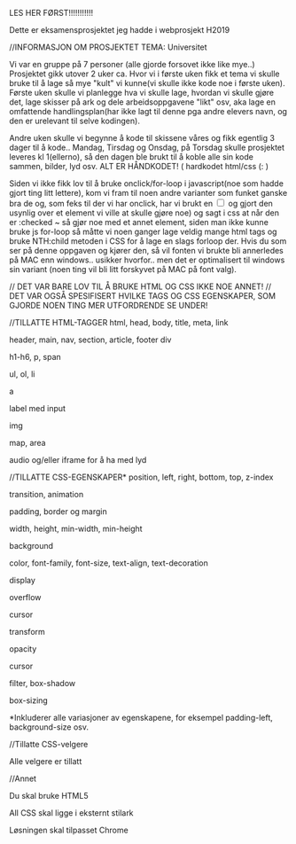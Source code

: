 LES HER FØRST!!!!!!!!!!!

Dette er eksamensprosjektet jeg hadde i webprosjekt H2019

//INFORMASJON OM PROSJEKTET
TEMA: Universitet

Vi var en gruppe på 7 personer (alle gjorde forsovet ikke like mye..)
Prosjektet gikk utover 2 uker ca. Hvor vi i første uken fikk et tema vi skulle bruke til å lage så mye "kult" vi kunne(vi skulle ikke kode noe i første uken). Første uken skulle vi planlegge hva vi skulle lage, hvordan vi skulle gjøre det, lage skisser på ark og dele arbeidsoppgavene "likt" osv, aka lage en omfattende handlingsplan(har ikke lagt til denne pga andre elevers navn, og den er urelevant til selve kodingen). 

Andre uken skulle vi begynne å kode til skissene våres og fikk egentlig 3 dager til å kode.. Mandag, Tirsdag og Onsdag, på Torsdag skulle prosjektet leveres kl 1(ellerno), så den dagen ble brukt til å koble alle sin kode sammen, bilder, lyd osv.
ALT ER HÅNDKODET! ( hardkodet html/css (: )

Siden vi ikke fikk lov til å bruke onclick/for-loop i javascript(noe som hadde gjort ting litt lettere), kom vi fram til noen andre varianter som funket ganske bra de og, som feks til der vi har onclick, har vi brukt en <input type="checkbox"> og gjort den usynlig over et element vi ville at skulle gjøre noe) og sagt i css at når den er :checked ~ så gjør noe med et annet element, siden man ikke kunne bruke js for-loop så måtte vi noen ganger lage veldig mange html tags og bruke NTH:child metoden i CSS for å lage en slags forloop der.
Hvis du som ser på denne oppgaven og kjører den, så vil fonten vi brukte bli annerledes på MAC enn windows.. usikker hvorfor.. men det er optimalisert til windows sin variant (noen ting vil bli litt forskyvet på MAC på font valg).

// DET VAR BARE LOV TIL Å BRUKE HTML OG CSS IKKE NOE ANNET!
// DET VAR OGSÅ SPESIFISERT HVILKE TAGS OG CSS EGENSKAPER, SOM GJORDE NOEN TING MER UTFORDRENDE SE UNDER!

//TILLATTE HTML-TAGGER
html, head, body, title, meta, link

header, main, nav, section, article, footer
div

h1-h6, p, span

ul, ol, li

a

label med input

img

map, area

audio og/eller iframe for å ha med lyd

//TILLATTE CSS-EGENSKAPER*
position, left, right, bottom, top, z-index

transition, animation

padding, border og margin 

width, height, min-width, min-height

background 

color, font-family, font-size, text-align, text-decoration

display

overflow

cursor

transform

opacity

cursor

filter, box-shadow

box-sizing

*Inkluderer alle variasjoner av egenskapene, for eksempel padding-left, background-size osv.

//Tillatte CSS-velgere

Alle velgere er tillatt

//Annet

Du skal bruke HTML5

All CSS skal ligge i eksternt stilark

Løsningen skal tilpasset Chrome

